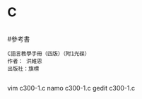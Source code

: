 # C
```
```
#參考書
```
C語言教學手冊（四版）（附1光碟）
作者： 洪維恩  
出版社：旗標 
```
```
```
vim c300-1.c
namo c300-1.c
gedit c300-1.c
